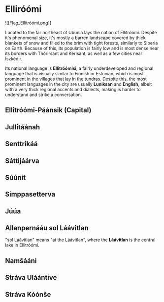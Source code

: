 # Elliróómi
![[Flag_Ellitróómi.png]]

Located to the far northeast of Ubunia lays the nation of Ellitróómi. Despite it's phenomenal size, it's mostly a barren landscape covered by thick blankets of snow and filled to the brim with tight forests, similarly to Siberia on Earth. Because of this, its population is fairly low and is most dense near its borders with Thórirsant and Kérisant, as well as a few cities near Íszkédir. 

Its national language is **Ellitróómisi**, a fairly underdeveloped and regional language that is visually similar to Finnish or Estonian, which is most prominent in the villages that lay in the tundras. Despite this, the most prominent languages in the city are usually **Luniksan** and **English**, albeit with a very thick regional accents and dialects, making is harder to understand and strike a conversation.

## Ellitróómi-Páánsik (Capital)

## Jullitáánah

## Senttrikáá

## Sáttijáárva

## Súúnit

## Simppasetterva

## Júúa

## Allanpernááu sol Láávitlan 
"sol Láávitlan" means "at the Láávitlan", where the **Láávitlan** is the central lake in Ellitróómi.
## Namšááni

## Stráva Uláántive

## Stráva Kóónše
